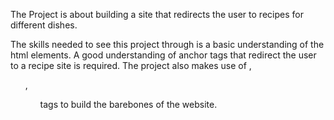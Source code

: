 The Project is about building a site that redirects the user to recipes for 
different dishes.

The skills needed to see this project through is a basic understanding of the 
html elements. A good understanding of <a> anchor tags that redirect the 
user to a recipe site is required. The project also makes use of <img>,
<ol>, <ul> tags to build the barebones of the website.

